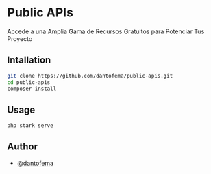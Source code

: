 # Public APIs

Accede a una Amplia Gama de Recursos Gratuitos para Potenciar Tus Proyecto

## Intallation

```bash
git clone https://github.com/dantofema/public-apis.git
cd public-apis
composer install
```

## Usage

```php
php stark serve
```

## Author

- [@dantofema](https://www.github.com/dantofema)

